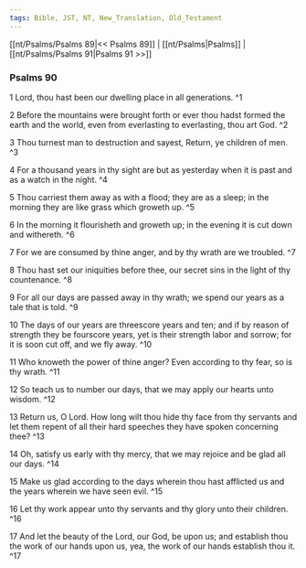 ```yaml
---
tags: Bible, JST, NT, New_Translation, Old_Testament
---
```


[[nt/Psalms/Psalms 89|<< Psalms 89]] | [[nt/Psalms|Psalms]] | [[nt/Psalms/Psalms 91|Psalms 91 >>]]

### Psalms 90

1 Lord, thou hast been our dwelling place in all generations.  ^1

2 Before the mountains were brought forth or ever thou hadst formed the earth and the world, even from everlasting to everlasting, thou art God.  ^2

3 Thou turnest man to destruction and sayest, Return, ye children of men.  ^3

4 For a thousand years in thy sight are but as yesterday when it is past and as a watch in the night.  ^4

5 Thou carriest them away as with a flood; they are as a sleep; in the morning they are like grass which groweth up.  ^5

6 In the morning it flourisheth and groweth up; in the evening it is cut down and withereth.  ^6

7 For we are consumed by thine anger, and by thy wrath are we troubled.  ^7

8 Thou hast set our iniquities before thee, our secret sins in the light of thy countenance.  ^8

9 For all our days are passed away in thy wrath; we spend our years as a tale that is told.  ^9

10 The days of our years are threescore years and ten; and if by reason of strength they be fourscore years, yet is their strength labor and sorrow; for it is soon cut off, and we fly away.  ^10

11 Who knoweth the power of thine anger? Even according to thy fear, so is thy wrath.  ^11

12 So teach us to number our days, that we may apply our hearts unto wisdom.  ^12

13 Return us, O Lord. How long wilt thou hide thy face from thy servants and let them repent of all their hard speeches they have spoken concerning thee?  ^13

14 Oh, satisfy us early with thy mercy, that we may rejoice and be glad all our days.  ^14

15 Make us glad according to the days wherein thou hast afflicted us and the years wherein we have seen evil.  ^15

16 Let thy work appear unto thy servants and thy glory unto their children.  ^16

17 And let the beauty of the Lord, our God, be upon us; and establish thou the work of our hands upon us, yea, the work of our hands establish thou it.  ^17

 
